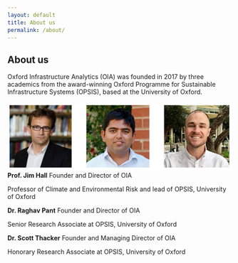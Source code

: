 ```yaml
---
layout: default
title: About us
permalink: /about/
---
```


## About us

Oxford Infrastructure Analytics (OIA) was founded in 2017 by three academics
from the award-winning Oxford Programme for Sustainable Infrastructure
Systems (OPSIS), based at the University of Oxford.
<br>
<br>
<img src="/assets/img/directors.png" alt="OIA Directors">
<b>Prof. Jim Hall</b>
Founder and Director of OIA

Professor of Climate and Environmental Risk and lead of OPSIS, University of Oxford 

<b>Dr. Raghav Pant</b>
Founder and Director of OIA

Senior Research Associate at OPSIS, University of Oxford 

<b>Dr. Scott Thacker</b>
Founder and Managing Director of OIA

Honorary Research Associate at OPSIS, University of Oxford
